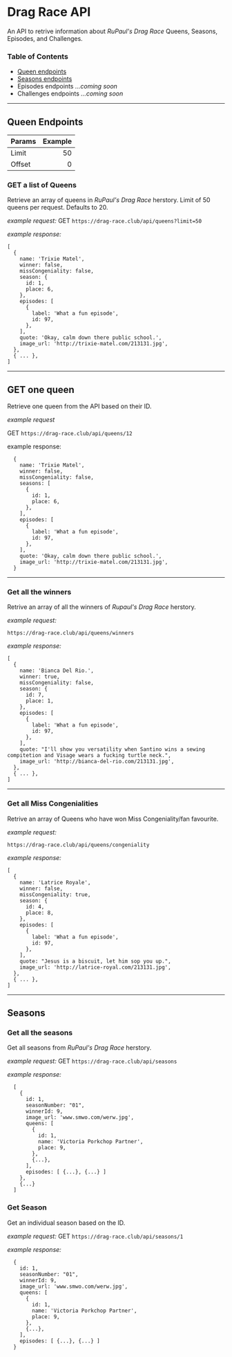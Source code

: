 # Drag Race API

An API to retrive information about _RuPaul's Drag Race_ Queens, Seasons, Episodes, and Challenges.

### Table of Contents
- <a href="#queens">Queen endpoints</a>
- <a href="#seasons">Seasons endpoints</a>
- <span href="#episodes">Episodes endpoints</span> <em>...coming soon</em>
- <span href="#challenges">Challenges endpoints</span> <em>...coming soon</em>

---

<h2 id="queens">Queen Endpoints</h2>

|Params |Example |
|-|-:|
|Limit |50|
|Offset| 0|

### GET a list of Queens
Retrieve an array of queens in _RuPaul's Drag Race_ herstory. Limit of 50 queens per request. Defaults to 20.

_example request:_
GET `https://drag-race.club/api/queens?limit=50`

_example response:_
```JS
[
  {
    name: 'Trixie Matel',
    winner: false,
    missCongeniality: false,
    season: {
      id: 1,
      place: 6,
    },
    episodes: [
      {
        label: 'What a fun episode',
        id: 97,
      },
    ],
    quote: 'Okay, calm down there public school.',
    image_url: 'http://trixie-matel.com/213131.jpg',
  },
  { ... },
]
```
---
## GET one queen
Retrieve one queen from the API based on their ID.

_example request_

GET `https://drag-race.club/api/queens/12`

example response:
```JS
  {
    name: 'Trixie Matel',
    winner: false,
    missCongeniality: false,
    seasons: [
      {
        id: 1,
        place: 6,
      },
    ],
    episodes: [
      {
        label: 'What a fun episode',
        id: 97,
      },
    ],
    quote: 'Okay, calm down there public school.',
    image_url: 'http://trixie-matel.com/213131.jpg',
  }
```
___
### Get all the winners

Retrive an array of all the winners of _Rupaul's Drag Race_ herstory.

_example request:_

`https://drag-race.club/api/queens/winners`

_example response:_
```JS
[
  {
    name: 'Bianca Del Rio.',
    winner: true,
    missCongeniality: false,
    season: {
      id: 7,
      place: 1,
    },
    episodes: [
      {
        label: 'What a fun episode',
        id: 97,
      },
    ],
    quote: "I'll show you versatility when Santino wins a sewing compitetion and Visage wears a fucking turtle neck.",
    image_url: 'http://bianca-del-rio.com/213131.jpg',
  },
  { ... },
]
```
___
### Get all Miss Congenialities

Retrive an array of Queens who have won Miss Congeniality/fan favourite.

_example request:_

`https://drag-race.club/api/queens/congeniality`

_example response:_
```JS
[
  {
    name: 'Latrice Royale',
    winner: false,
    missCongeniality: true,
    season: {
      id: 4,
      place: 8,
    },
    episodes: [
      {
        label: 'What a fun episode',
        id: 97,
      },
    ],
    quote: "Jesus is a biscuit, let him sop you up.",
    image_url: 'http://latrice-royal.com/213131.jpg',
  },
  { ... },
]
```
___

<h2 id="seasons">Seasons</h2>

### Get all the seasons

Get all seasons from _RuPaul's Drag Race_ herstory.

_example request:_
GET `https://drag-race.club/api/seasons`

_example response:_
```JS
  [
    {
      id: 1,
      seasonNumber: "01",
      winnerId: 9,
      image_url: 'www.smwo.com/werw.jpg',
      queens: [
        {
          id: 1,
          name: 'Victoria Porkchop Partner',
          place: 9,
        },
        {...},
      ],
      episodes: [ {...}, {...} ]
    },
    {...}
  ]
```

### Get Season

Get an individual season based on the ID.

_example request:_
GET `https://drag-race.club/api/seasons/1`

_example response:_
```JS
  {
    id: 1,
    seasonNumber: "01",
    winnerId: 9,
    image_url: 'www.smwo.com/werw.jpg',
    queens: [
      {
        id: 1,
        name: 'Victoria Porkchop Partner',
        place: 9,
      },
      {...},
    ],
    episodes: [ {...}, {...} ]
  }
```